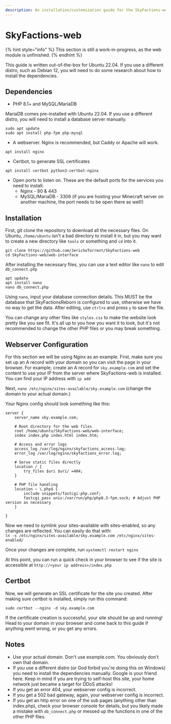 ```yaml
---
description: An installation/customization guide for the SkyFactions-web interface.
---
```


# SkyFactions-web

{% hint style="info" %}
This section is still a work-in-progress, as the web module is unfinished.
{% endhint %}

This guide is written out-of-the-box for Ubuntu 22.04. If you use a different distro, such as Debian 12, you will need to do some research about how to install the dependencies.

## Dependencies

* PHP 8.1+ and MySQL/MariaDB

MariaDB comes pre-installed with Ubuntu 22.04. If you use a different distro, you will need to install a database server manually.

```
sudo apt update 
sudo apt install php-fpm php-mysql
```

* A webserver. Nginx is recommended, but Caddy or Apache will work.

```
apt install nginx
```

* Certbot, to generate SSL certificates

```
apt install certbot python3-certbot-nginx
```

* Open ports to listen on. These are the default ports for the services you need to install:
  * Nginx - 80 & 443
  * MySQL/MariaDB - 3306 (if you are hosting your Minecraft server on another machine, the port needs to be open there as well!)

## Installation

First, git clone the repository to download all the necessary files. On Ubuntu, `/home/ubuntu` isn't a bad directory to install it in, but you may want to create a new directory like `tools` or something and `cd` into it.

```
git clone https://github.com/JerichoTorrent/SkyFactions-web
cd SkyFactions-web/web-interface
```

After installing the necessary files, you can use a text editor like `nano` to edit `db_connect.php`

```
apt update
apt install nano
nano db_connect.php
```

Using `nano`, input your database connection details. This MUST be the database that SkyFactionsReborn is configured to use, otherwise we have no way to get the data. After editing, use `ctrl+x` and press `y` to save the file.

You can change any other files like `styles.css` to make the website look pretty like you see fit. It's all up to you how you want it to look, but it's not recommended to change the other PHP files or you may break something.

## Webserver Configuration

For this section we will be using Nginx as an example. First, make sure you set up an A record with your domain so you can visit the page in your browser. For example, create an A record for `sky.example.com` and set the content to use your IP from the server where SkyFactions-web is installed. You can find your IP address with `ip add`

Next, `nano /etc/nginx/sites-available/sky.example.com` (change the domain to your actual domain.)

Your Nginx config should look something like this:

```
server {
    server_name sky.example.com;

    # Root directory for the web files
    root /home/ubuntu/SkyFactions-web/web-interface;
    index index.php index.html index.htm;

    # Access and error logs
    access_log /var/log/nginx/skyfactions_access.log;
    error_log /var/log/nginx/skyfactions_error.log;

    # Serve static files directly
    location / {
        try_files $uri $uri/ =404;
    }

    # PHP file handling
    location ~ \.php$ {
        include snippets/fastcgi-php.conf;
        fastcgi_pass unix:/var/run/php/php8.3-fpm.sock; # Adjust PHP version as necessary
    }

}
```

Now we need to symlink your sites-available with sites-enabled, so any changes are reflected. You can easily do that with:\
&#x20;`ln -s /etc/nginx/sites-available/sky.example.com /etc/nginx/sites-enabled/`

Once your changes are complete, run `systemctl restart nginx`

At this point, you can run a quick check in your browser to see if the site is accessible at `http://<your ip address>/index.php`

## Certbot

Now, we will generate an SSL certificate for the site you created. After making sure certbot is installed, simply run this command:

```
sudo certbot --nginx -d sky.example.com
```

If the certificate creation is successful, your site should be up and running! Head to your domain in your browser and come back to this guide if anything went wrong, or you get any errors.

## Notes

* Use your actual domain. Don't use example.com. You obviously don't own that domain.
* If you use a different distro (or God forbid you're doing this on Windows) you need to install the dependencies manually. Google is your friend here. Keep in mind if you are trying to self-host this site, your home network just became a target for DDoS attacks!
* If you get an error 404, your webserver config is incorrect.
* If you get a 502 bad gateway, again, your webserver config is incorrect.
* If you get an http error on one of the sub pages (anything other than index.php), check your browser console for details, but you likely made a mistake with `db_connect.php` or messed up the functions in one of the other PHP files.
